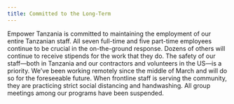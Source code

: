 ```yaml
---
title: Committed to the Long-Term
---
```

Empower Tanzania is committed to maintaining the employment of our entire Tanzanian staff. All seven full-time and five part-time employees continue to be crucial in the on-the-ground response. Dozens of others will continue to receive stipends for the work that they do. The safety of our staff—both in Tanzania and our contractors and volunteers in the US—is a priority. We’ve been working remotely since the middle of March and will do so for the foreseeable future.  When frontline staff is serving the community, they are practicing strict social distancing and handwashing. All group meetings among our programs have been suspended.